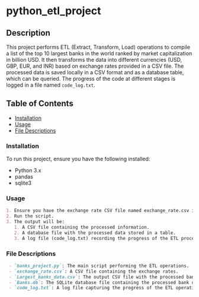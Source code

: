 # python_etl_project

## Description
This project performs ETL (Extract, Transform, Load) operations to compile a list of the top 10 largest banks in the world ranked by market capitalization in billion USD. It then transforms the data into different currencies (USD, GBP, EUR, and INR) based on exchange rates provided in a CSV file. The processed data is saved locally in a CSV format and as a database table, which can be queried. The progress of the code at different stages is logged in a file named `code_log.txt`.

## Table of Contents
- [Installation](#installation)
- [Usage](#usage)
- [File Descriptions](#file-descriptions)

### Installation
To run this project, ensure you have the following installed:
- Python 3.x
- pandas
- sqlite3

### **Usage**
```markdown
1. Ensure you have the exchange rate CSV file named exchange_rate.csv in the project directory.
2. Run the script.
3. The output will be:
   1. A CSV file containing the processed information.
   2. A database file with the processed data stored in a table.
   3. A log file (code_log.txt) recording the progress of the ETL process.
```

### **File Descriptions**
```markdown
 - `banks_project.py`: The main script performing the ETL operations.
 - `exchange_rate.csv`: A CSV file containing the exchange rates.
 - `Largest_banks_data.csv`: The output CSV file with the processed bank data in multiple currencies.
 - `Banks.db`: The SQLite database file containing the processed bank data table.
 - `code_log.txt`: A log file capturing the progress of the ETL operations.
 ```
